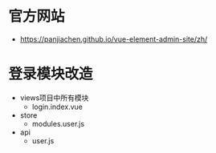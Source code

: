 # 官方网站
- https://panjiachen.github.io/vue-element-admin-site/zh/

# 登录模块改造

- views项目中所有模块
  - login.index.vue
- store
  - modules.user.js
- api
  - user.js
